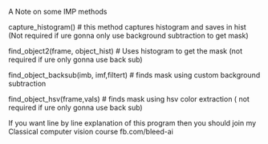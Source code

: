A Note on some IMP methods

capture_histogram()  # this method captures histogram and saves in hist (Not required if ure gonna only use
background subtraction to get mask)

find_object2(frame, object_hist)  # Uses histogram to get the mask  (not required if ure only gonna use back sub)

find_object_backsub(imb, imf,filtert)  # finds mask using custom background subtraction

find_object_hsv(frame,vals)   # finds mask using hsv color extraction ( not required if ure only gonna use back sub)

If you want line by line explanation of this program then you should join my Classical computer vision course
fb.com/bleed-ai

